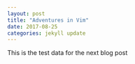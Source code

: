 ```yaml
---
layout: post
title: "Adventures in Vim"
date: 2017-08-25 
categories: jekyll update
---
```

This is the test data for the next blog post
